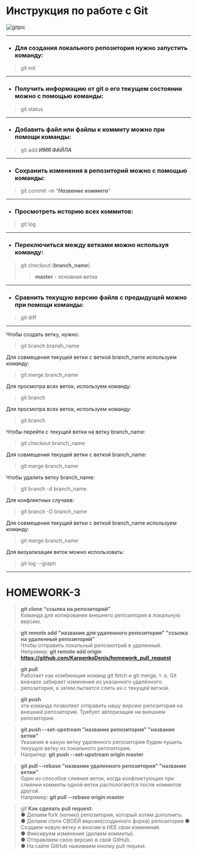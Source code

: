 # Инструкция по работе с Git 

![gitpic](git.png)

---
* ### Для создания локального репозитория нужно запустить команду:    
>git init
***

* ### Получить информацию от git о его текущем состоянии можно с помощью команды: 
>git status
***

 * ### Добавить файл или файлы к коммиту можно при помощи команды:
 > git add *__ИМЯ ФАЙЛА__*
 ***

 * ### Сохранить изменения в репозиторий можно с помощью команды:
 >git commit -m “__*Название коммита*__” 
***

* ### Просмотреть историю всех коммитов:
>git log
***

* ### Переключиться между ветками можно используя команду: 
>git checkout (**branch_name**)
>>**master** - основная ветка
---
 
* ### Сравнить текущую версию файлв с предыдущей можно при помощи команды:
> git diff 

---
Чтобы создать ветку, нужно:
>git branch bransh_name


Для совмещения текущей ветки с веткой branch_name используем команду:
> git merge branch_name

Для просмотра всех веток, используем команду:
>git branch

Для просмотра всех веток, используем команду:
>git branch

 Чтобы перейти с текущей ветки на ветку branch_name:
 >git checkout branch_name

Для совмещения текущей ветки с веткой branch_name:
>git merge branch_name

Чтобы удалить ветку branch_name:
>git branch -d branch_name

Для конфликтных случаев:

>git branch -D branch_name 

Для совмещения текущей ветки с веткой branch_name используем команду:
> git merge branch_name

Для визуализации веток можно использовать:

>git log --graph
---  
  # HOMEWORK-3

  >**git clone “ссылка на репозиторий”**  
  Команда для копирования внешнего репозитория в локальную версию.

> **git remote add "название для удаленного репозитория" "ссылка на удаленный репозиторий"**  
Чтобы отправить локальный репозиотрий в удаленный.  
Непример:  **git remote add origin https://github.com/KarpenkoDenis/homework_pull_request**


>**git pull**   
Работает как комбинация команд git fetch и git merge, т. е. Git вначале забирает изменения из указанного удалённого репозитория, а затем пытается слить их с текущей веткой.

>**git push**  
эта команда позволяет отправить нашу версию репозитория на внешний репозиторий. Требует авторизации на внешнем репозитории.

>**git push --set-upstream "название репозитория" "название ветки"**  
 Указание в какую ветку удаленного репозитория будем пушить текущую ветку из локального репозитория.  
Наприпер:  **git push --set-upstream origin master**

>**git pull --rebase "название удаленного репозитория" "название ветки"**  
Один из способов слияния веток, когда конфликтующие при слиянии коммиты одной ветки распологаются после коммитов другой.  
Например:  **git pull --rebase origin master**

> git 
**Как сделать pull request:**  
● Делаем fork (копию) репозитория, который хотим дополнить.  
● Делаем clone СВОЕЙ версии(созданного форка) репозитория
● Создаем новую ветку и вносим в НЕЕ свои изменения.  
● Фиксируем изменения (делаем коммиты).  
● Отправляем свою версию в свой GitHub.  
● На сайте GitHub нажимаем кнопку pull request.
